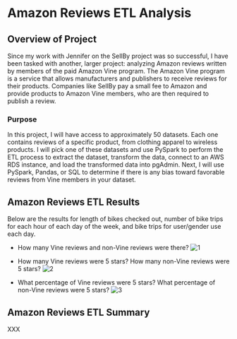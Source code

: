 # Amazon Reviews ETL Analysis

## Overview of Project
Since my work with Jennifer on the SellBy project was so successful, I have been tasked with another, larger project: analyzing Amazon reviews written by members of the paid Amazon Vine program. The Amazon Vine program is a service that allows manufacturers and publishers to receive reviews for their products. Companies like SellBy pay a small fee to Amazon and provide products to Amazon Vine members, who are then required to publish a review.

### Purpose
In this project, I will have access to approximately 50 datasets. Each one contains reviews of a specific product, from clothing apparel to wireless products. I will pick one of these datasets and use PySpark to perform the ETL process to extract the dataset, transform the data, connect to an AWS RDS instance, and load the transformed data into pgAdmin. Next, I will use PySpark, Pandas, or SQL to determine if there is any bias toward favorable reviews from Vine members in your dataset. 

## Amazon Reviews ETL Results
Below are the results for length of bikes checked out, number of bike trips for each hour of each day of the week, and bike trips for user/gender use each day. 

- How many Vine reviews and non-Vine reviews were there?
![1]()

- How many Vine reviews were 5 stars? How many non-Vine reviews were 5 stars?
![2]()

- What percentage of Vine reviews were 5 stars? What percentage of non-Vine reviews were 5 stars?
![3]()

## Amazon Reviews ETL Summary

XXX
